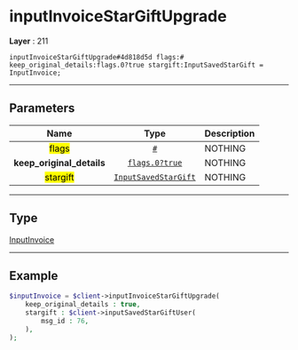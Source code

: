 # inputInvoiceStarGiftUpgrade

**Layer** : 211

```tl
inputInvoiceStarGiftUpgrade#4d818d5d flags:# keep_original_details:flags.0?true stargift:InputSavedStarGift = InputInvoice;
```

---

## Parameters

| Name | Type | Description |
| :---: | :---: | :--- |
| <mark>flags</mark> | [`#`](type/#) | NOTHING |
| **keep_original_details** | [`flags.0?true`](type/true) | NOTHING |
| <mark>stargift</mark> | [`InputSavedStarGift`](type/InputSavedStarGift) | NOTHING |

---

## Type

[InputInvoice](type/InputInvoice)

---

## Example

```php
$inputInvoice = $client->inputInvoiceStarGiftUpgrade(
	keep_original_details : true,
	stargift : $client->inputSavedStarGiftUser(
		msg_id : 76,
	),
);
```